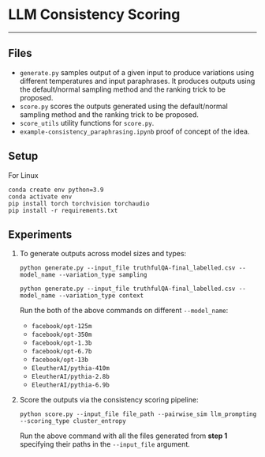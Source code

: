 # LLM Consistency Scoring

***

## Files
- `generate.py` samples output of a given input to produce variations using different temperatures and input paraphrases. It produces outputs using the default/normal sampling method and the ranking trick to be proposed.
- `score.py` scores the outputs generated using the default/normal sampling method and the ranking trick to be proposed.
- `score_utils` utility functions for `score.py`.
- `example-consistency_paraphrasing.ipynb` proof of concept of the idea.

## Setup
For Linux 
```
conda create env python=3.9
conda activate env
pip install torch torchvision torchaudio
pip install -r requirements.txt
```
## Experiments
1. To generate outputs across model sizes and types:
    
    `python generate.py --input_file truthfulQA-final_labelled.csv --model_name --variation_type sampling`
    
    `python generate.py --input_file truthfulQA-final_labelled.csv --model_name --variation_type context`
    
    Run the both of the above commands on different `--model_name`:
    - `facebook/opt-125m`
    - `facebook/opt-350m`
    - `facebook/opt-1.3b` 
    - `facebook/opt-6.7b` 
    - `facebook/opt-13b`
    - `EleutherAI/pythia-410m`
    - `EleutherAI/pythia-2.8b`
    - `EleutherAI/pythia-6.9b`
    
2. Score the outputs via the consistency scoring pipeline:

    `python score.py --input_file file_path --pairwise_sim llm_prompting --scoring_type cluster_entropy`
    
    Run the above command with all the files generated from **step 1** specifying their paths in the `--input_file` argument.
